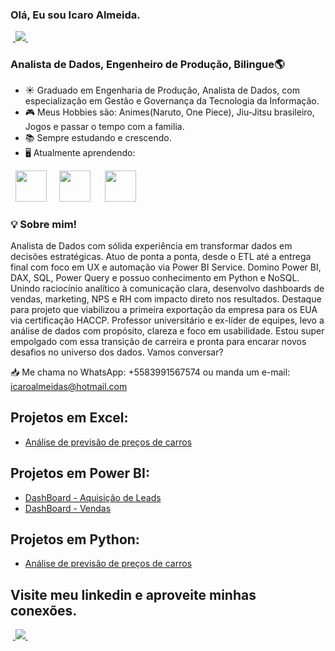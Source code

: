### Olá, Eu sou Icaro Almeida.
&nbsp;<a href="https://www.linkedin.com/in/icaroalmeidas/">
  <img src="https://img.shields.io/badge/linkedin-%230077B5.svg?style=for-the-badge&logo=linkedin&logoColor=white">
</a>&nbsp;

### **Analista de Dados, Engenheiro de Produção, Bilingue**🌎
- ☀ Graduado em Engenharia de Produção, Analista de Dados, com especialização em Gestão e Governança da Tecnologia da Informação.
- 🎮 Meus Hobbies são: Animes(Naruto, One Piece), Jiu-Jitsu brasileiro, Jogos e passar o tempo com a familia. 
- 📚 Sempre estudando e crescendo.
- 🖥️ Atualmente aprendendo:
<div style="display: inline">
  &nbsp;&nbsp;<img width='50' height='50' src="https://cdn.jsdelivr.net/gh/devicons/devicon/icons/python/python-original.svg" />&nbsp;&nbsp;
  &nbsp;&nbsp;<img width='50' height='50' src="https://img.icons8.com/?size=512&id=qYfwpsRXEcpc&format=png" />&nbsp;&nbsp;&nbsp;
  &nbsp;&nbsp;<img width='50' height='50' src="https://img.icons8.com/?size=512&id=50051&format=png" />&nbsp;&nbsp;&nbsp;

  ### :bulb: Sobre mim!

Analista de Dados com sólida experiência em transformar dados em decisões estratégicas. Atuo de ponta a ponta, desde o ETL até a entrega final com foco em UX e automação via Power BI Service. Domino Power BI, DAX, SQL, Power Query e possuo conhecimento em Python e NoSQL. Unindo raciocínio analítico à comunicação clara, desenvolvo dashboards de vendas, marketing, NPS e RH com impacto direto nos resultados. Destaque para projeto que viabilizou a primeira exportação da empresa para os EUA via certificação HACCP. Professor universitário e ex-líder de equipes, levo a análise de dados com propósito, clareza e foco em usabilidade.
Estou super empolgado com essa transição de carreira e pronta para encarar novos desafios no universo dos dados. Vamos conversar?

📥 Me chama no WhatsApp: +5583991567574 ou manda um e-mail: icaroalmeidas@hotmail.com

##

## Projetos em Excel:
  - <a href="https://github.com/icaroalmeidas/Sales-Analysis-Project-on-GlobalTech-Stores.git">
    Análise de previsão de preços de carros
  </a>

## Projetos em Power BI:
- <a href="https://github.com/icaroalmeidas/Dashboard-Leads">
    DashBoard - Aquisição de Leads
  </a>

- <a href="https://github.com/icaroalmeidas/DashVendas/tree/main">
    DashBoard - Vendas
  </a>

## Projetos em Python:
  - <a href="https://github.com/icaroalmeidas/Python/tree/main">
    Análise de previsão de preços de carros
  </a>



## Visite meu linkedin e aproveite minhas conexões.
&nbsp;<a href="https://www.linkedin.com/in/icaroalmeidas/">
  <img src="https://img.shields.io/badge/linkedin-%230077B5.svg?style=for-the-badge&logo=linkedin&logoColor=white">
</a>&nbsp;
